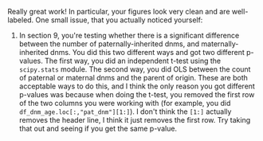 Really great work! In particular, your figures look very clean and are well-labeled. One small issue, that you actually noticed yourself:
1. In section 9, you're testing whether there is a significant difference between the number of paternally-inherited dnms, and maternally-inherited dnms. You did this two different ways and got two different p-values. The first way, you did an independent t-test using the `scipy.stats` module. The second way, you did OLS between the count of paternal or maternal dnms and the parent of origin. These are both acceptable ways to do this, and I think the only reason you got different p-values was because when doing the t-test, you removed the first row of the two columns you were working with (for example, you did `df_dnm_age.loc[:,"pat_dnm"][1:]`). I don't think the `[1:]` actually removes the header line, I think it just removes the first row. Try taking that out and seeing if you get the same p-value.